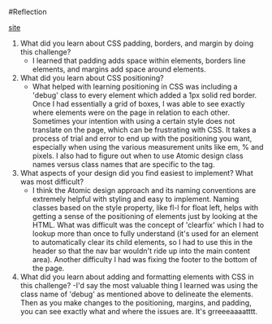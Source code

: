 #Reflection

[site](http://natasha-t.github.io/)

1. What did you learn about CSS padding, borders, and margin by doing this challenge?
    - I learned that padding adds space within elements, borders line elements, and margins add space around elements.
2. What did you learn about CSS positioning?
    - What helped with learning positioning in CSS was including a 'debug' class to every element which added a 1px solid red border. Once I had essentially a grid of boxes, I was able to see exactly where elements were on the page in relation to each other. Sometimes your intention with using a certain style does not translate on the page, which can be frustrating with CSS. It takes a process of trial and error to end up with the positioning you want, especially when using the various measurement units like em, % and pixels. I also had to figure out when to use Atomic design class names versus class names that are specific to the tag.
3. What aspects of your design did you find easiest to implement? What was most difficult?
    - I think the Atomic design approach and its naming conventions are extremely helpful with styling and easy to implement. Naming classes based on the style property, like fl-l for float left, helps with getting a sense of the positioning of elements just by looking at the HTML. What was difficult was the concept of 'clearfix' which I had to lookup more than once to fully understand (it's used for an element to automatically clear its child elements, so I had to use this in the header so that the nav bar wouldn't ride up into the main content area). Another difficulty I had was fixing the footer to the bottom of the page.
4. What did you learn about adding and formatting elements with CSS in this challenge?
    -I'd say the most valuable thing I learned was using the class name of 'debug' as mentioned above to delineate the elements. Then as you make changes to the positioning, margins, and padding, you can see exactly what and where the issues are. It's grreeeaaaatttt.
